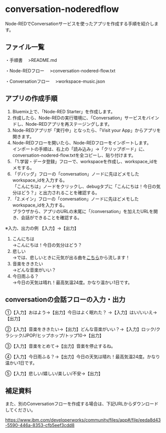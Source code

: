 # conversation-noderedflow

Node-REDでConversationサービスを使ったアプリを作成する手順を紹介します。

## ファイル一覧
・手順書
　>README.md

・Node-REDフロー
　>conversation-nodered-flow.txt

・Conversationフロー
　>workspace-music.json


## アプリの作成手順
1. Bluemix上で、「Node-RED Starter」を作成します。
2. 作成したら、Node-REDの実行環境に、「Conversation」サービスをバインドし、Node-REDアプリを再ステージングします。
3. Node-REDアプリが「実行中」となったら、「Visit your App」からアプリを開きます。
4. Node-REDフローを開いたら、Node-REDフローをインポートします。  
インポートの手順は、右上の「読み込み」→「クリップボード」に、conversation-nodered-flow.txtを全コピーし、貼り付けます。
5. 「1.学習・データ登録」フローで、workspaceを作成し、workspace_idをメモする。
6. 「デバッグ」フローの「conversation」ノードに先ほどメモしたworkspace_idを入力する。  
「こんにちは」ノードをクリックし、debugタブに「こんにちは！今日の気分はどう？」と出力されることを確認する。
7. 「2.メイン」フローの「conversation」ノードに先ほどメモしたworkspace_idを入力する。  
ブラウザから、アプリのURLの末尾に「/conversation」を加えたURLを開き、会話ができることを確認する。

※入力、出力の例
【入力】→【出力】
1. こんにちは  
  →こんにちは！今日の気分はどう？  
2. 悲しい  
  →では、悲しいときに元気が出る曲を<a href="https://www.youtube.com/watch?v=aaOpAo4UtAg" target="_blank">こちら</a>から流します！
3. 音楽をききたい  
  →どんな音楽がいい？
4. 今日雨ふる？  
  →今日の天気は晴れ！最高気温24度。かなり温かい1日です。


## conversationの会話フローの入力・出力
①【入力】おはよう→【出力】今日はよく眠れた？ →【入力】はい/いいえ→【出力】

②【入力】音楽をききたい→【出力】どんな音楽がいい？→【入力】ロック/クラシック/JPOP/ヒップホップ/トップ10→【出力】

③【入力】音楽をとめて→【出力】音楽を停止するね。 

④【入力】今日雨ふる？→【出力】今日の天気は晴れ！最高気温24度。かなり温かい1日です。

⑤【入力】悲しい/嬉しい/楽しい/不安→【出力】

## 補足資料
また、別のConversationフローを作成する場合は、下記URLからダウンロードしてください。

https://www.ibm.com/developerworks/community/files/app#/file/eeda8d43-5590-446a-8353-cfb5eef3cdd8
